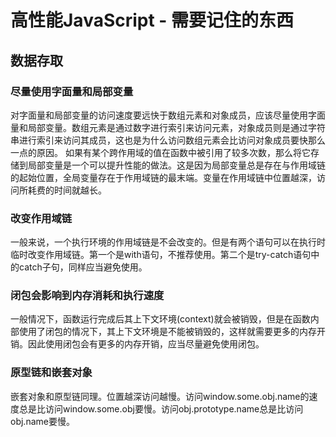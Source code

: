 # 高性能JavaScript - 需要记住的东西

## 数据存取

### 尽量使用字面量和局部变量

对字面量和局部变量的访问速度要远快于数组元素和对象成员，应该尽量使用字面量和局部变量。数组元素是通过数字进行索引来访问元素，对象成员则是通过字符串进行索引来访问其成员，这也是为什么访问数组元素会比访问对象成员要快那么一点的原因。
如果有某个跨作用域的值在函数中被引用了较多次数，那么将它存储到局部变量是一个可以提升性能的做法。这是因为局部变量总是存在与作用域链的起始位置，全局变量存在于作用域链的最末端。变量在作用域链中位置越深，访问所耗费的时间就越长。

### 改变作用域链

一般来说，一个执行环境的作用域链是不会改变的。但是有两个语句可以在执行时临时改变作用域链。第一个是with语句，不推荐使用。第二个是try-catch语句中的catch子句，同样应当避免使用。

### 闭包会影响到内存消耗和执行速度

一般情况下，函数运行完成后其上下文环境(context)就会被销毁，但是在函数内部使用了闭包的情况下，其上下文环境是不能被销毁的，这样就需要更多的内存开销。因此使用闭包会有更多的内存开销，应当尽量避免使用闭包。

### 原型链和嵌套对象

嵌套对象和原型链同理。位置越深访问越慢。访问window.some.obj.name的速度总是比访问window.some.obj要慢。访问obj.prototype.name总是比访问obj.name要慢。